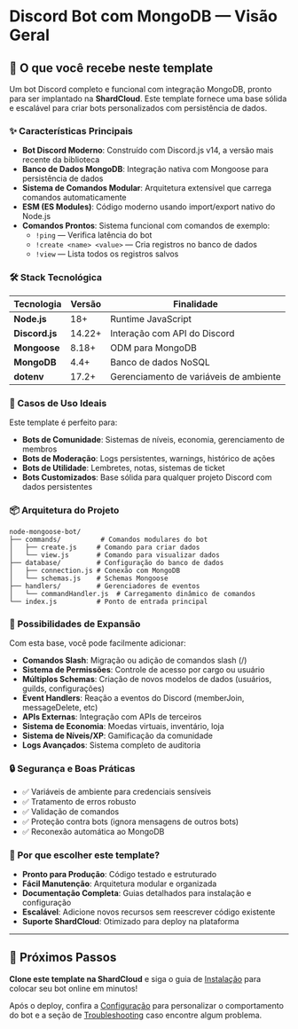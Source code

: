 # Discord Bot com MongoDB — Visão Geral

## 🚀 O que você recebe neste template

Um bot Discord completo e funcional com integração MongoDB, pronto para ser implantado na **ShardCloud**. Este template fornece uma base sólida e escalável para criar bots personalizados com persistência de dados.

### ✨ Características Principais

- **Bot Discord Moderno**: Construído com Discord.js v14, a versão mais recente da biblioteca
- **Banco de Dados MongoDB**: Integração nativa com Mongoose para persistência de dados
- **Sistema de Comandos Modular**: Arquitetura extensível que carrega comandos automaticamente
- **ESM (ES Modules)**: Código moderno usando import/export nativo do Node.js
- **Comandos Prontos**: Sistema funcional com comandos de exemplo:
  - `!ping` — Verifica latência do bot
  - `!create <name> <value>` — Cria registros no banco de dados
  - `!view` — Lista todos os registros salvos

### 🛠️ Stack Tecnológica

| Tecnologia | Versão | Finalidade |
|------------|--------|------------|
| **Node.js** | 18+ | Runtime JavaScript |
| **Discord.js** | 14.22+ | Interação com API do Discord |
| **Mongoose** | 8.18+ | ODM para MongoDB |
| **MongoDB** | 4.4+ | Banco de dados NoSQL |
| **dotenv** | 17.2+ | Gerenciamento de variáveis de ambiente |

### 🎯 Casos de Uso Ideais

Este template é perfeito para:

- **Bots de Comunidade**: Sistemas de níveis, economia, gerenciamento de membros
- **Bots de Moderação**: Logs persistentes, warnings, histórico de ações
- **Bots de Utilidade**: Lembretes, notas, sistemas de ticket
- **Bots Customizados**: Base sólida para qualquer projeto Discord com dados persistentes

### 📦 Arquitetura do Projeto

```
node-mongoose-bot/
├── commands/          # Comandos modulares do bot
│   ├── create.js     # Comando para criar dados
│   └── view.js       # Comando para visualizar dados
├── database/         # Configuração do banco de dados
│   ├── connection.js # Conexão com MongoDB
│   └── schemas.js    # Schemas Mongoose
├── handlers/         # Gerenciadores de eventos
│   └── commandHandler.js  # Carregamento dinâmico de comandos
└── index.js          # Ponto de entrada principal
```

### 🔧 Possibilidades de Expansão

Com esta base, você pode facilmente adicionar:

- **Comandos Slash**: Migração ou adição de comandos slash (/)
- **Sistema de Permissões**: Controle de acesso por cargo ou usuário
- **Múltiplos Schemas**: Criação de novos modelos de dados (usuários, guilds, configurações)
- **Event Handlers**: Reação a eventos do Discord (memberJoin, messageDelete, etc)
- **APIs Externas**: Integração com APIs de terceiros
- **Sistema de Economia**: Moedas virtuais, inventário, loja
- **Sistema de Níveis/XP**: Gamificação da comunidade
- **Logs Avançados**: Sistema completo de auditoria

### 🔒 Segurança e Boas Práticas

- ✅ Variáveis de ambiente para credenciais sensíveis
- ✅ Tratamento de erros robusto
- ✅ Validação de comandos
- ✅ Proteção contra bots (ignora mensagens de outros bots)
- ✅ Reconexão automática ao MongoDB

### 🌟 Por que escolher este template?

- **Pronto para Produção**: Código testado e estruturado
- **Fácil Manutenção**: Arquitetura modular e organizada
- **Documentação Completa**: Guias detalhados para instalação e configuração
- **Escalável**: Adicione novos recursos sem reescrever código existente
- **Suporte ShardCloud**: Otimizado para deploy na plataforma

---

## 🚀 Próximos Passos

**Clone este template na ShardCloud** e siga o guia de [Instalação](install.md) para colocar seu bot online em minutos!

Após o deploy, confira a [Configuração](config.md) para personalizar o comportamento do bot e a seção de [Troubleshooting](troubleshooting.md) caso encontre algum problema.

